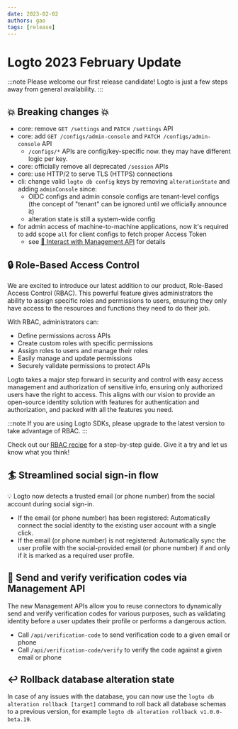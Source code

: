 ```yaml
---
date: 2023-02-02
authors: gao
tags: [release]
---
```


# Logto 2023 February Update

:::note
Please welcome our first release candidate! Logto is just a few steps away from general availability.
:::

<!-- truncate -->

## 💥 Breaking changes 💥

- core: remove `GET /settings` and `PATCH /settings` API
- core: add `GET /configs/admin-console` and `PATCH /configs/admin-console` API
  - `/configs/*` APIs are config/key-specific now. they may have different logic per key.
- core: officially remove all deprecated `/session` APIs
- core: use HTTP/2 to serve TLS (HTTPS) connections
- cli: change valid `logto db config` keys by removing `alterationState` and adding `adminConsole` since:
  - OIDC configs and admin console configs are tenant-level configs (the concept of "tenant" can be ignored until we officially announce it)
  - alteration state is still a system-wide config
- for admin access of machine-to-machine applications, now it's required to add scope `all` for client configs to fetch proper Access Token
  - see [🚝 Interact with Management API](https://docs.logto.io/docs/recipes/interact-with-management-api/) for details

## 🔒 Role-Based Access Control

We are excited to introduce our latest addition to our product, Role-Based Access Control (RBAC). This powerful feature gives administrators the ability to assign specific roles and permissions to users, ensuring they only have access to the resources and functions they need to do their job.

With RBAC, administrators can:

- Define permissions across APIs
- Create custom roles with specific permissions
- Assign roles to users and manage their roles
- Easily manage and update permissions
- Securely validate permissions to protect APIs

Logto takes a major step forward in security and control with easy access management and authorization of sensitive info, ensuring only authorized users have the right to access. This aligns with our vision to provide an open-source identity solution with features for authentication and authorization, and packed with all the features you need.

:::note
If you are using Logto SDKs, please upgrade to the latest version to take advantage of RBAC.
:::

Check out our [RBAC recipe](https://docs.logto.io/docs/recipes/rbac/) for a step-by-step guide. Give it a try and let us know what you think!

## 🏄 Streamlined social sign-in flow

💡 Logto now detects a trusted email (or phone number) from the social account during social sign-in.

- If the email (or phone number) has been registered: Automatically connect the social identity to the existing user account with a single click.
- If the email (or phone number) is not registered: Automatically sync the user profile with the social-provided email (or phone number) if and only if it is marked as a required user profile.

## 🔢 Send and verify verification codes via Management API

The new Management APIs allow you to reuse connectors to dynamically send and verify verification codes for various purposes, such as validating identity before a user updates their profile or performs a dangerous action.

- Call `/api/verification-code` to send verification code to a given email or phone
- Call `/api/verification-code/verify` to verify the code against a given email or phone

## ↩️ Rollback database alteration state

In case of any issues with the database, you can now use the `logto db alteration rollback [target]` command to roll back all database schemas to a previous version, for example `logto db alteration rollback v1.0.0-beta.19`.
